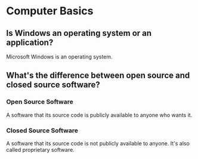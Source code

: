 # Computer Basics

## Is Windows an operating system or an application?

Microsoft Windows is an operating system.

## What's the difference between open source and closed source software?

### Open Source Software

A software that its source code is publicly available to anyone who wants it.

### Closed Source Software

A software that its source code is not publicly available to anyone.
It's also called proprietary software.
